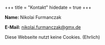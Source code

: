 +++
title = "Kontakt"
hidedate = true
+++

**Name:** Nikolai Furmanczak

**E-Mail:** nikolai.furmanczak@gmx.de

Diese Webseite nutzt keine Cookies. (Ehrlich)
